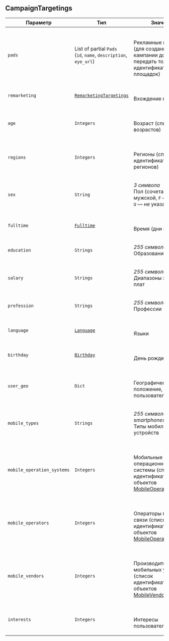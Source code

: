 
## CampaignTargetings


<table>
    <thead>
        <tr><th>Параметр</th><th>Тип</th><th>Значение</th></tr>
    </thead>
    <tbody>
        <tr>
            <td><code>pads</code></td>
            <td>List of partial <code>Pads</code><br />
(<code>id</code>, <code>name</code>, <code>description</code>, <code>eye_url</code>)
</td>
            <td><p><br />Рекламные площадки (для создания кампании достаточно передать только идентификаторы площадок)</p></td>
        </tr><tr>
            <td><code>remarketing</code></td>
            <td><a href="remarketingtargeting.md"><code>RemarketingTargetings</code></a></td>
            <td><p><br />Вхождение в аудитории</p></td>
        </tr><tr>
            <td><code>age</code></td>
            <td><code>Integers</code></td>
            <td><p><br />Возраст (список возрастов)</p></td>
        </tr><tr>
            <td><code>regions</code></td>
            <td><code>Integers</code></td>
            <td><p><br />Регионы (список идентификаторов регионов)</p></td>
        </tr><tr>
            <td><code>sex</code></td>
            <td><code>String</code></td>
            <td><p><em>3 символа</em> <br />Пол (сочетания <code>M</code> — мужской, <code>F</code> — женский, <code>U</code> — не указан)</p></td>
        </tr><tr>
            <td><code>fulltime</code></td>
            <td><a href="fulltime.md"><code>Fulltime</code></a></td>
            <td><p><br />Время (дни и часы)</p></td>
        </tr><tr>
            <td><code>education</code></td>
            <td><code>Strings</code></td>
            <td><p><em>255 символов</em> <br />Образование</p></td>
        </tr><tr>
            <td><code>salary</code></td>
            <td><code>Strings</code></td>
            <td><p><em>255 символов</em> <br />Диапазоны заработных плат</p></td>
        </tr><tr>
            <td><code>profession</code></td>
            <td><code>Strings</code></td>
            <td><p><em>255 символов</em> <br />Профессии</p></td>
        </tr><tr>
            <td><code>language</code></td>
            <td><a href="language.md"><code>Language</code></a></td>
            <td><p><br />Языки</p></td>
        </tr><tr>
            <td><code>birthday</code></td>
            <td><a href="birthday.md"><code>Birthday</code></a></td>
            <td><p><br />День рождения</p></td>
        </tr><tr>
            <td><code>user_geo</code></td>
            <td><code>Dict</code></td>
            <td><p><br />Географическое положение, указанное пользователем</p></td>
        </tr><tr>
            <td><code>mobile_types</code></td>
            <td><code>Strings</code></td>
            <td><p><em>255 символов</em> <em>tablets, smartphones</em><br />Типы мобильных устройств</p></td>
        </tr><tr>
            <td><code>mobile_operation_systems</code></td>
            <td><code>Integers</code></td>
            <td><p><br />Мобильные операционные системы (список идентификаторов объектов <a href="#object_mobileoperationsystem">MobileOperationSystem</a>)</p></td>
        </tr><tr>
            <td><code>mobile_operators</code></td>
            <td><code>Integers</code></td>
            <td><p><br />Операторы мобильной связи (список идентификаторов объектов <a href="#object_mobileoperator">MobileOperator</a>)</p></td>
        </tr><tr>
            <td><code>mobile_vendors</code></td>
            <td><code>Integers</code></td>
            <td><p><br />Производители мобильных устройств (список идентификаторов объектов <a href="#object_mobilevendor">MobileVendor</a>)</p></td>
        </tr><tr>
            <td><code>interests</code></td>
            <td><code>Integers</code></td>
            <td><p><br />Интересы пользователей</p></td>
        </tr>
    </tbody>
</table>